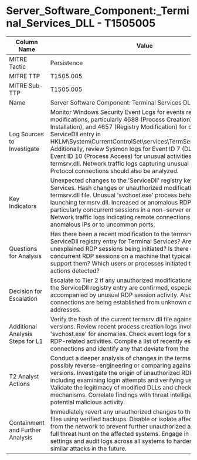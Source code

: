 # Server_Software_Component:_Terminal_Services_DLL - T1505005

| Column Name | Value |
|-------------|-------|
| MITRE Tactic | Persistence |
| MITRE TTP | T1505.005 |
| MITRE Sub-TTP | T1505.005 |
| Name | Server Software Component: Terminal Services DLL |
| Log Sources to Investigate | Monitor Windows Security Event Logs for events related to DLL modifications, particularly 4688 (Process Creation), 7045 (Service Installation), and 4657 (Registry Modification) for changes to the ServiceDll entry in HKLM\System\CurrentControlSet\services\TermService\Parameters\. Additionally, review Sysmon logs for Event ID 7 (DLL Loaded) and Event ID 10 (Process Access) for unusual activities related to termsrv.dll. Network traffic logs capturing unusual Remote Desktop Protocol connections should also be analyzed. |
| Key Indicators | Unexpected changes to the 'ServiceDll' registry key for Terminal Services. Hash changes or unauthorized modifications to the termsrv.dll file. Unusual 'svchost.exe' process behavior, especially launching termsrv.dll. Increased or anomalous RDP session activity, particularly concurrent sessions in a non-server environment. Network traffic logs indicating remote connections via RDP from anomalous IPs or to uncommon ports. |
| Questions for Analysis | Has there been a recent modification to the termsrv.dll file or the ServiceDll registry entry for Terminal Services? Are there any unexplained RDP sessions being initiated? Is there evidence of concurrent RDP sessions on a machine that typically doesn't support them? Which users or processes initiated the suspicious actions detected? |
| Decision for Escalation | Escalate to Tier 2 if any unauthorized modifications to termsrv.dll or the ServiceDll registry entry are confirmed, especially if accompanied by unusual RDP session activity. Also, escalate if connections are being established from unknown or blacklisted IP addresses. |
| Additional Analysis Steps for L1 | Verify the hash of the current termsrv.dll file against known good versions. Review recent process creation logs involving 'svchost.exe' for anomalies. Check event logs for signs of unusual RDP-related activities. Compile a list of recently established RDP connections and identify any that deviate from the norm. |
| T2 Analyst Actions | Conduct a deeper analysis of changes in the termsrv.dll file, possibly reverse-engineering or comparing against backup versions. Investigate the origin of unauthorized RDP sessions, including examining login attempts and verifying user credentials. Validate the legitimacy of modified DLLs and check for persistence mechanisms. Correlate findings with threat intelligence to identify potential malicious activity. |
| Containment and Further Analysis | Immediately revert any unauthorized changes to the registry or DLL files using verified backups. Disable or isolate affected systems from the network to prevent further unauthorized access. Conduct a full threat hunt on the affected systems. Engage in a review of RDP settings and audit logs across all systems to harden security against similar attacks in the future. |
